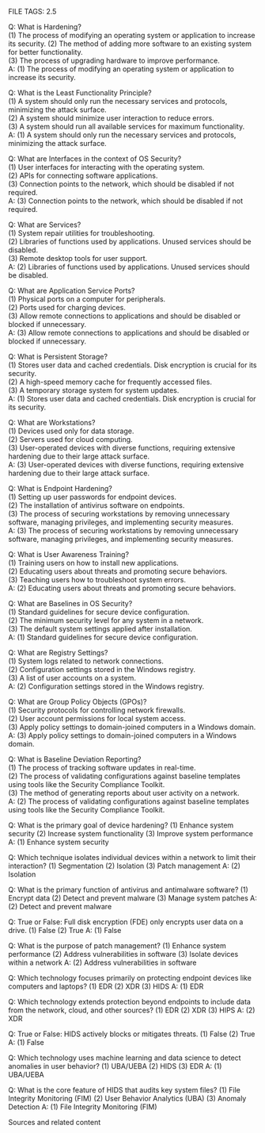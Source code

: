FILE TAGS: 2.5

Q: What is Hardening?  
(1) The process of modifying an operating system or application to increase its security. 
(2) The method of adding more software to an existing system for better functionality.  
(3) The process of upgrading hardware to improve performance.  
A: (1) The process of modifying an operating system or application to increase its security.
<!--ID: 1723979176799-->

Q: What is the Least Functionality Principle?  
(1) A system should only run the necessary services and protocols, minimizing the attack surface.  
(2) A system should minimize user interaction to reduce errors.  
(3) A system should run all available services for maximum functionality.  
A: (1) A system should only run the necessary services and protocols, minimizing the attack surface.
<!--ID: 1723979176805-->






Q: What are Interfaces in the context of OS Security?  
(1) User interfaces for interacting with the operating system.  
(2) APIs for connecting software applications.  
(3) Connection points to the network, which should be disabled if not required.  
A: (3) Connection points to the network, which should be disabled if not required.
<!--ID: 1723979176808-->






Q: What are Services?  
(1) System repair utilities for troubleshooting.  
(2) Libraries of functions used by applications. Unused services should be disabled.  
(3) Remote desktop tools for user support.  
A: (2) Libraries of functions used by applications. Unused services should be disabled.
<!--ID: 1723979176810-->






Q: What are Application Service Ports?  
(1) Physical ports on a computer for peripherals.  
(2) Ports used for charging devices.  
(3) Allow remote connections to applications and should be disabled or blocked if unnecessary.  
A: (3) Allow remote connections to applications and should be disabled or blocked if unnecessary.
<!--ID: 1723979176812-->






Q: What is Persistent Storage?  
(1) Stores user data and cached credentials. Disk encryption is crucial for its security.  
(2) A high-speed memory cache for frequently accessed files.  
(3) A temporary storage system for system updates.  
A: (1) Stores user data and cached credentials. Disk encryption is crucial for its security.
<!--ID: 1723979176814-->





Q: What are Workstations?  
(1) Devices used only for data storage.  
(2) Servers used for cloud computing.  
(3) User-operated devices with diverse functions, requiring extensive hardening due to their large attack surface.  
A: (3) User-operated devices with diverse functions, requiring extensive hardening due to their large attack surface.
<!--ID: 1723979176818-->






Q: What is Endpoint Hardening?  
(1) Setting up user passwords for endpoint devices.  
(2) The installation of antivirus software on endpoints.  
(3) The process of securing workstations by removing unnecessary software, managing privileges, and implementing security measures.  
A: (3) The process of securing workstations by removing unnecessary software, managing privileges, and implementing security measures.
<!--ID: 1723979176822-->






Q: What is User Awareness Training?  
(1) Training users on how to install new applications.  
(2) Educating users about threats and promoting secure behaviors.  
(3) Teaching users how to troubleshoot system errors.  
A: (2) Educating users about threats and promoting secure behaviors.
<!--ID: 1723979176824-->






Q: What are Baselines in OS Security?  
(1) Standard guidelines for secure device configuration.  
(2) The minimum security level for any system in a network.  
(3) The default system settings applied after installation.  
A: (1) Standard guidelines for secure device configuration.
<!--ID: 1723979176827-->






Q: What are Registry Settings?  
(1) System logs related to network connections.  
(2) Configuration settings stored in the Windows registry.  
(3) A list of user accounts on a system.  
A: (2) Configuration settings stored in the Windows registry.
<!--ID: 1723979176829-->






Q: What are Group Policy Objects (GPOs)?  
(1) Security protocols for controlling network firewalls.  
(2) User account permissions for local system access.  
(3) Apply policy settings to domain-joined computers in a Windows domain.  
A: (3) Apply policy settings to domain-joined computers in a Windows domain.
<!--ID: 1723979176833-->






Q: What is Baseline Deviation Reporting?  
(1) The process of tracking software updates in real-time.  
(2) The process of validating configurations against baseline templates using tools like the Security Compliance Toolkit.  
(3) The method of generating reports about user activity on a network.  
A: (2) The process of validating configurations against baseline templates using tools like the Security Compliance Toolkit.
<!--ID: 1723979176836-->

Q: What is the primary goal of device hardening?
(1) Enhance system security
(2) Increase system functionality
(3) Improve system performance
A: (1) Enhance system security
<!--ID: 1723979366163-->


Q: Which technique isolates individual devices within a network to limit their interaction?
(1) Segmentation
(2) Isolation
(3) Patch management
A: (2) Isolation
<!--ID: 1723979366171-->


Q: What is the primary function of antivirus and antimalware software?
(1) Encrypt data
(2) Detect and prevent malware
(3) Manage system patches
A: (2) Detect and prevent malware
<!--ID: 1723979366174-->


Q: True or False: Full disk encryption (FDE) only encrypts user data on a drive.
(1) False
(2) True
A: (1) False
<!--ID: 1723979366177-->


Q: What is the purpose of patch management?
(1) Enhance system performance
(2) Address vulnerabilities in software
(3) Isolate devices within a network
A: (2) Address vulnerabilities in software
<!--ID: 1723979366179-->

Q: Which technology focuses primarily on protecting endpoint devices like computers and laptops?
(1) EDR
(2) XDR
(3) HIDS
A: (1) EDR

Q: Which technology extends protection beyond endpoints to include data from the network, cloud, and other sources?
(1) EDR
(2) XDR
(3) HIPS
A: (2) XDR

Q: True or False: HIDS actively blocks or mitigates threats.
(1) False
(2) True
A: (1) False

Q: Which technology uses machine learning and data science to detect anomalies in user behavior?
(1) UBA/UEBA
(2) HIDS
(3) EDR
A: (1) UBA/UEBA

Q: What is the core feature of HIDS that audits key system files?
(1) File Integrity Monitoring (FIM)
(2) User Behavior Analytics (UBA)
(3) Anomaly Detection
A: (1) File Integrity Monitoring (FIM)   


Sources and related content


